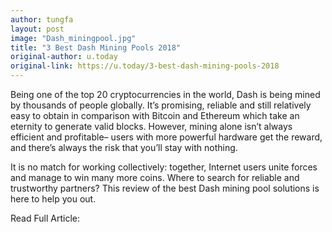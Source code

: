 ```yaml
---
author: tungfa
layout: post
image: "Dash_miningpool.jpg"
title: "3 Best Dash Mining Pools 2018"
original-author: u.today
original-link: https://u.today/3-best-dash-mining-pools-2018
---
```


Being one of the top 20 cryptocurrencies in the world, Dash is being mined by thousands of people globally. It’s promising, reliable and still relatively easy to obtain in comparison with Bitcoin and Ethereum which take an eternity to generate valid blocks. However, mining alone isn’t always efficient and profitable– users with more powerful hardware get the reward, and there’s always the risk that you’ll stay with nothing.

It is no match for working collectively: together, Internet users unite forces and manage to win many more coins. Where to search for reliable and trustworthy partners? This review of the best Dash mining pool solutions is here to help you out.

Read Full Article:
